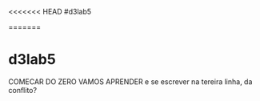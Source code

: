 <<<<<<< HEAD
#d3lab5

=======
# d3lab5
COMECAR DO ZERO
VAMOS APRENDER
e se escrever na tereira linha, da conflito?
